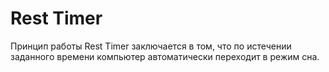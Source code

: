 # Rest Timer

Принцип работы Rest Timer заключается в том, что по истечении заданного времени компьютер автоматически переходит в режим сна.
